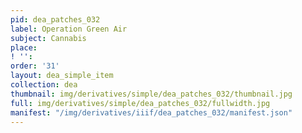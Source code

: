```yaml
---
pid: dea_patches_032
label: Operation Green Air
subject: Cannabis
place: 
! '': 
order: '31'
layout: dea_simple_item
collection: dea
thumbnail: img/derivatives/simple/dea_patches_032/thumbnail.jpg
full: img/derivatives/simple/dea_patches_032/fullwidth.jpg
manifest: "/img/derivatives/iiif/dea_patches_032/manifest.json"
---
```

